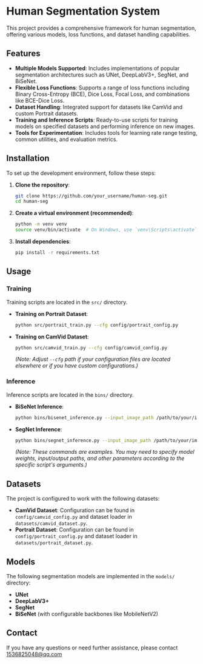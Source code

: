 # Human Segmentation System

This project provides a comprehensive framework for human segmentation, offering various models, loss functions, and dataset handling capabilities.

## Features

- **Multiple Models Supported**: Includes implementations of popular segmentation architectures such as UNet, DeepLabV3+, SegNet, and BiSeNet.
- **Flexible Loss Functions**: Supports a range of loss functions including Binary Cross-Entropy (BCE), Dice Loss, Focal Loss, and combinations like BCE-Dice Loss.
- **Dataset Handling**: Integrated support for datasets like CamVid and custom Portrait datasets.
- **Training and Inference Scripts**: Ready-to-use scripts for training models on specified datasets and performing inference on new images.
- **Tools for Experimentation**: Includes tools for learning rate range testing, common utilities, and evaluation metrics.

## Installation

To set up the development environment, follow these steps:

1.  **Clone the repository**:
    ```bash
    git clone https://github.com/your_username/human-seg.git
    cd human-seg
    ```

2.  **Create a virtual environment (recommended)**:
    ```bash
    python -m venv venv
    source venv/bin/activate  # On Windows, use `venv\Scripts\activate`
    ```

3.  **Install dependencies**:
    ```bash
    pip install -r requirements.txt
    ```

## Usage

### Training

Training scripts are located in the `src/` directory.

-   **Training on Portrait Dataset**:
    ```bash
    python src/portrait_train.py --cfg config/portrait_config.py
    ```

-   **Training on CamVid Dataset**:
    ```bash
    python src/camvid_train.py --cfg config/camvid_config.py
    ```
    *(Note: Adjust `--cfg` path if your configuration files are located elsewhere or if you have custom configurations.)*

### Inference

Inference scripts are located in the `bins/` directory.

-   **BiSeNet Inference**:
    ```bash
    python bins/bisenet_inference.py --input_image_path /path/to/your/image.jpg --output_dir /path/to/output
    ```

-   **SegNet Inference**:
    ```bash
    python bins/segnet_inference.py --input_image_path /path/to/your/image.jpg --output_dir /path/to/output
    ```
    *(Note: These commands are examples. You may need to specify model weights, input/output paths, and other parameters according to the specific script's arguments.)*

## Datasets

The project is configured to work with the following datasets:

-   **CamVid Dataset**: Configuration can be found in `config/camvid_config.py` and dataset loader in `datasets/camvid_dataset.py`.
-   **Portrait Dataset**: Configuration can be found in `config/portrait_config.py` and dataset loader in `datasets/portrait_dataset.py`.

## Models

The following segmentation models are implemented in the `models/` directory:

-   **UNet**
-   **DeepLabV3+**
-   **SegNet**
-   **BiSeNet** (with configurable backbones like MobileNetV2)

## Contact

If you have any questions or need further assistance, please contact 1536825048@qq.com
